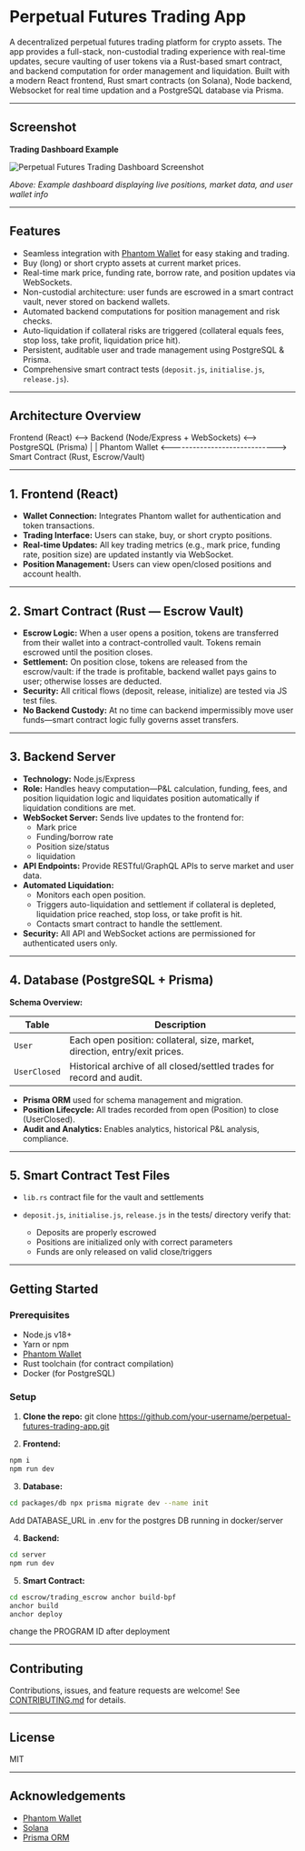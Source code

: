 # Perpetual Futures Trading App

A decentralized perpetual futures trading platform for crypto assets. The app provides a full-stack, non-custodial trading experience with real-time updates, secure vaulting of user tokens via a Rust-based smart contract, and backend computation for order management and liquidation. Built with a modern React frontend, Rust smart contracts (on Solana), Node backend, Websocket for real time updation and a PostgreSQL database via Prisma.

---

## Screenshot

**Trading Dashboard Example**

![Perpetual Futures Trading Dashboard Screenshot](https://drive.google.com/uc?export=view&id=1lW5gFFFzhWOmvGQviaI8AMJFivkU3PZE)

_Above: Example dashboard displaying live positions, market data, and user wallet info_

---


## Features

- Seamless integration with [Phantom Wallet](https://phantom.app/) for easy staking and trading.
- Buy (long) or short crypto assets at current market prices.
- Real-time mark price, funding rate, borrow rate, and position updates via WebSockets.
- Non-custodial architecture: user funds are escrowed in a smart contract vault, never stored on backend wallets.
- Automated backend computations for position management and risk checks.
- Auto-liquidation if collateral risks are triggered (collateral equals fees, stop loss, take profit, liquidation price hit).
- Persistent, auditable user and trade management using PostgreSQL & Prisma.
- Comprehensive smart contract tests (`deposit.js`, `initialise.js`, `release.js`).

---

## Architecture Overview

Frontend (React) <--> Backend (Node/Express + WebSockets) <--> PostgreSQL (Prisma)
       |                                                   |
 Phantom Wallet        <----------------------------->
                      Smart Contract (Rust, Escrow/Vault)

---

## 1. Frontend (React)

- **Wallet Connection:** Integrates Phantom wallet for authentication and token transactions.
- **Trading Interface:** Users can stake, buy, or short crypto positions.
- **Real-time Updates:** All key trading metrics (e.g., mark price, funding rate, position size) are updated instantly via WebSocket.
- **Position Management:** Users can view open/closed positions and account health.

---

## 2. Smart Contract (Rust — Escrow Vault)

- **Escrow Logic:** When a user opens a position, tokens are transferred from their wallet into a contract-controlled vault. Tokens remain escrowed until the position closes.
- **Settlement:** On position close, tokens are released from the escrow/vault: if the trade is profitable, backend wallet pays gains to user; otherwise losses are deducted.
- **Security:** All critical flows (deposit, release, initialize) are tested via JS test files.
- **No Backend Custody:** At no time can backend impermissibly move user funds—smart contract logic fully governs asset transfers.

---

## 3. Backend Server

- **Technology:** Node.js/Express
- **Role:** Handles heavy computation—P&L calculation, funding, fees, and position liquidation logic and liquidates position automatically if liquidation conditions are met.
- **WebSocket Server:** Sends live updates to the frontend for:
  - Mark price
  - Funding/borrow rate
  - Position size/status
  - liquidation
- **API Endpoints:** Provide RESTful/GraphQL APIs to serve market and user data.
- **Automated Liquidation:**
  - Monitors each open position.
  - Triggers auto-liquidation and settlement if collateral is depleted, liquidation price reached, stop loss, or take profit is hit.
  - Contacts smart contract to handle the settlement.
- **Security:** All API and WebSocket actions are permissioned for authenticated users only.

---

## 4. Database (PostgreSQL + Prisma)

**Schema Overview:**

| Table              | Description                                                                 |
|--------------------|-----------------------------------------------------------------------------|
| `User`             | Each open position: collateral, size, market, direction, entry/exit prices. |
| `UserClosed`       | Historical archive of all closed/settled trades for record and audit.       |

- **Prisma ORM** used for schema management and migration.
- **Position Lifecycle:** All trades recorded from open (Position) to close (UserClosed).
- **Audit and Analytics:** Enables analytics, historical P&L analysis, compliance.

---

## 5. Smart Contract Test Files

- `lib.rs` contract file for the vault and settlements

- `deposit.js`, `initialise.js`, `release.js` in the tests/ directory verify that:
  - Deposits are properly escrowed
  - Positions are initialized only with correct parameters
  - Funds are only released on valid close/triggers

---

## Getting Started

### Prerequisites

- Node.js v18+
- Yarn or npm
- [Phantom Wallet](https://phantom.app/)
- Rust toolchain (for contract compilation)
- Docker (for PostgreSQL)

### Setup

1. **Clone the repo:**
git clone https://github.com/your-username/perpetual-futures-trading-app.git

2. **Frontend:**

````bash
npm i
npm run dev
````

3. **Database:**

````bash
cd packages/db npx prisma migrate dev --name init
````
Add DATABASE_URL in .env for the postgres DB running in docker/server

4. **Backend:**

````bash
cd server
npm run dev
````

5. **Smart Contract:**

````bash
cd escrow/trading_escrow anchor build-bpf
anchor build
anchor deploy
````
change the PROGRAM ID after deployment

---

## Contributing

Contributions, issues, and feature requests are welcome! See [CONTRIBUTING.md](CONTRIBUTING.md) for details.

---

## License

MIT

---

## Acknowledgements

- [Phantom Wallet](https://phantom.app/)
- [Solana](https://solana.com/)
- [Prisma ORM](https://www.prisma.io/)
